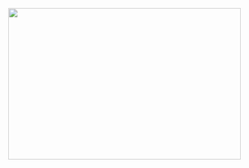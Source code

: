 

<p align="center">
  <img width="460" height="300" src="https://picsum.photos/460/300](https://media.licdn.com/dms/image/D4E22AQFzRNqcuE3wmw/feedshare-shrink_2048_1536/0/1712656808697?e=1715817600&v=beta&t=B1q9FTQEeaWR8BhY6H--9YFNYXUKq7KMgOkX24Jq78c">
</p>
